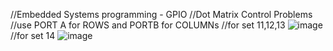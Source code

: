 //Embedded Systems programming - GPIO
//Dot Matrix Control Problems
//use PORT A for ROWS and PORTB for COLUMNs
//for set 11,12,13
![image](https://github.com/user-attachments/assets/ab772086-0499-488f-9cf2-150887e1e2fb)
//for set 14
![image](https://github.com/user-attachments/assets/90d97ce3-6828-4d1d-ac8e-866613fe2717)


